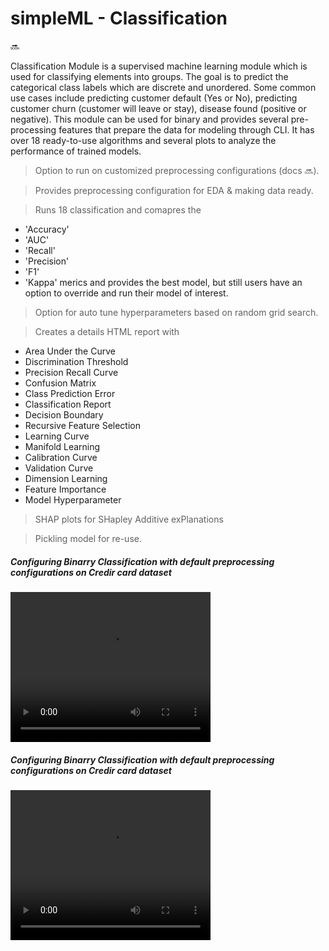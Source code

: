 # simpleML - Classification
:soon:

Classification Module is a supervised machine learning module which is used for classifying elements into groups. The goal is to predict the categorical class labels which are discrete and unordered. Some common use cases include predicting customer default (Yes or No), predicting customer churn (customer will leave or stay), disease found (positive or negative). This module can be used for binary and provides several pre-processing features that prepare the data for modeling through CLI. It has over 18 ready-to-use algorithms and several plots to analyze the performance of trained models.

> Option to run on customized preprocessing configurations (docs :soon:).  

> Provides preprocessing configuration for EDA & making data ready.

> Runs 18 classification and comapres the 
- 'Accuracy'
- 'AUC'
- 'Recall'
- 'Precision'
- 'F1'
- 'Kappa' 
	merics and provides the best model, but still users have an option to override and run their model of interest.

> Option for auto tune hyperparameters based on random grid search.

> Creates a details HTML report with 
- Area Under the Curve
- Discrimination Threshold
- Precision Recall Curve
- Confusion Matrix
- Class Prediction Error
- Classification Report
- Decision Boundary
- Recursive Feature Selection
- Learning Curve
- Manifold Learning
- Calibration Curve
- Validation Curve
- Dimension Learning
- Feature Importance
- Model Hyperparameter

> SHAP plots for SHapley Additive exPlanations

> Pickling model for re-use.


<h5>Configuring Binarry Classification with default preprocessing configurations on Credir card dataset </h5>
<!-- ![](assets/regression/preprocessing.gif) -->

<video width="320" height="240" controls>
  <source src="assets/Classification.mov" type="video/mp4">
</video>


<h5>Configuring Binarry Classification with default preprocessing configurations on Credir card dataset </h5>
<!-- ![](assets/regression/preprocessing.gif) -->

<video width="320" height="240" controls>
  <source src="assets/classificaiton_report.mov" type="video/mp4">
</video>


<!-- ![View sample HTML report on Boston data](assets/regression/regression.html) -->



